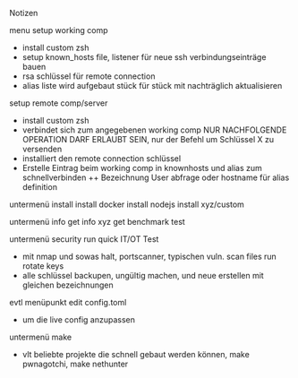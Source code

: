 Notizen

menu
setup working comp 
+ install custom zsh
+ setup known_hosts file, listener für neue ssh verbindungseinträge bauen
+ rsa schlüssel für remote connection
+ alias liste wird aufgebaut stück für stück mit nachträglich aktualisieren

setup remote comp/server
+ install custom zsh
+ verbindet sich zum angegebenen working comp NUR NACHFOLGENDE OPERATION DARF ERLAUBT SEIN, nur der Befehl um Schlüssel X zu versenden
+ installiert den remote connection schlüssel
+ Erstelle Eintrag beim working comp in knownhosts und alias zum schnellverbinden
++ Bezeichnung User abfrage oder hostname für alias definition

untermenü install
install docker
install nodejs
install xyz/custom

untermenü info
get info xyz
get benchmark test

untermenü security
run quick IT/OT Test
+ mit nmap und sowas halt, portscanner, typischen vuln. scan files
run rotate keys
+ alle schlüssel backupen, ungültig machen, und neue erstellen mit gleichen bezeichnungen

evtl menüpunkt edit config.toml
+ um die live config anzupassen

untermenü make
+ vlt beliebte projekte die schnell gebaut werden können, make pwnagotchi, make nethunter